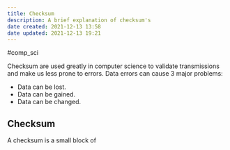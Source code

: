 ```yaml
---
title: Checksum
description: A brief explanation of checksum's
date created: 2021-12-13 13:58
date updated: 2021-12-13 19:21
---
```

#comp_sci

Checksum are used greatly in computer science to validate transmissions and make us less prone to errors.
Data errors can cause 3 major problems:

- Data can be lost.
- Data can be gained.
- Data can be changed.

## Checksum

A checksum is a small block of
